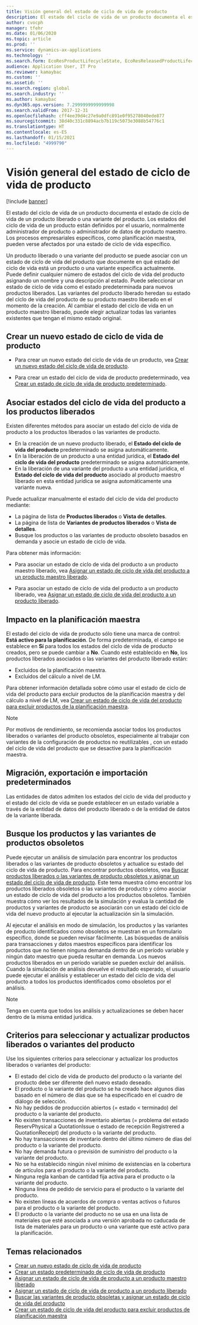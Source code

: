 ```yaml
---
title: Visión general del estado de ciclo de vida de producto
description: El estado del ciclo de vida de un producto documenta el estado de ciclo de vida de un producto liberado o una variante del producto.
author: cvocph
manager: tfehr
ms.date: 01/06/2020
ms.topic: article
ms.prod: ''
ms.service: dynamics-ax-applications
ms.technology: ''
ms.search.form: EcoResProductLifecycleState, EcoResReleasedProductLifecycleStateChanges
audience: Application User, IT Pro
ms.reviewer: kamaybac
ms.custom: ''
ms.assetid: ''
ms.search.region: global
ms.search.industry: ''
ms.author: kamaybac
ms.dyn365.ops.version: 7.2999999999999998
ms.search.validFrom: 2017-12-31
ms.openlocfilehash: cff4ee39d4c27e9a0dfc891e0f95278040ede877
ms.sourcegitcommit: 38d40c331c8894acb7b119c5073e3088b54776c1
ms.translationtype: HT
ms.contentlocale: es-ES
ms.lasthandoff: 01/15/2021
ms.locfileid: "4999790"
---
```

# <a name="product-lifecycle-state-overview"></a>Visión general del estado de ciclo de vida de producto

[!include [banner](../includes/banner.md)]

El estado del ciclo de vida de un producto documenta el estado de ciclo de vida de un producto liberado o una variante del producto. Los estados del ciclo de vida de un producto están definidos por el usuario, normalmente administrador de producto o administrador de datos de producto maestro. Los procesos empresariales específicos, como planificación maestra, pueden verse afectados por una estado de ciclo de vida específico.

Un producto liberado o una variante del producto se puede asociar con un estado de ciclo de vida del producto que documente en qué estado del ciclo de vida está un producto o una variante específica actualmente. Puede definir cualquier número de estados del ciclo de vida del producto asignando un nombre y una descripción al estado. Puede seleccionar un estado de ciclo de vida como el estado predeterminada para nuevos productos liberados. Las variantes del producto liberado heredan su estado del ciclo de vida del producto de su producto maestro liberado en el momento de la creación. Al cambiar el estado del ciclo de vida en un producto maestro liberado, puede elegir actualizar todas las variantes existentes que tengan el mismo estado original.  

## <a name="create-a-new-product-lifecycle-state"></a>Crear un nuevo estado de ciclo de vida de producto

- Para crear un nuevo estado del ciclo de vida de un producto, vea [Crear un nuevo estado del ciclo de vida de producto](tasks/new-product-lifecycle-state.md).

- Para crear un estado del ciclo de vida de producto predeterminado, vea [Crear un estado de ciclo de vida de producto predeterminado](tasks/default-product-lifecycle-state.md).

## <a name="associate-product-lifecycle-states-to-released-products"></a>Asociar estados del ciclo de vida del producto a los productos liberados  

Existen diferentes métodos para asociar un estado del ciclo de vida de producto a los productos liberados o las variantes de producto.

- En la creación de un nuevo producto liberado, el **Estado del ciclo de vida del producto** predeterminado se asigna automáticamente.
- En la liberación de un producto a una entidad jurídica, el **Estado del ciclo de vida del producto** predeterminado se asigna automáticamente.
- En la liberación de una variante del producto a una entidad jurídica, el **Estado del ciclo de vida del producto** asociado al producto maestro liberado en esta entidad jurídica se asigna automáticamente una variante nueva.

Puede actualizar manualmente el estado del ciclo de vida del producto mediante:

- La página de lista de **Productos liberados** o **Vista de detalles**.
- La página de lista de **Variantes de productos liberados** o **Vista de detalles**.
- Busque los productos o las variantes de producto obsoleto basados en demanda y asocie un estado de ciclo de vida.  

Para obtener más información:

- Para asociar un estado de ciclo de vida del producto a un producto maestro liberado, vea [Asignar un estado de ciclo de vida del producto a un producto maestro liberado](tasks/product-lifecycle-state-released-product-master.md).

- Para asociar un estado de ciclo de vida del producto a un producto liberado, vea [Asignar un estado de ciclo de vida del producto a un producto liberado](tasks/product-lifecycle-state-released-product.md).

## <a name="impact-on-master-planning"></a>Impacto en la planificación maestra

El estado del ciclo de vida de producto sólo tiene una marca de control: **Está activo para la planificación**. De forma predeterminada, el campo se establece en **Sí** para todos los estados del ciclo de vida de producto creados, pero se puede cambiar a **No**. Cuando esté establecido en **No**, los productos liberados asociados o las variantes del producto liberado están:

- Excluidos de la planificación maestra.
- Excluidos del cálculo a nivel de LM.

Para obtener información detallada sobre cómo usar el estado de ciclo de vida del producto para excluir productos de la planificación maestra y del cálculo a nivel de LM, vea [Crear un estado de ciclo de vida del producto para excluir productos de la planificación maestra](tasks/exclude-products-master-planning.md).

> [!NOTE]
> Por motivos de rendimiento, se recomienda asociar todos los productos liberados o variantes del producto obsoletos, especialmente al trabajar con variantes de la configuración de productos no reutilizables , con un estado del ciclo de vida del producto que se desactive para la planificación maestra.  

## <a name="default-migration-import-and-export"></a>Migración, exportación e importación predeterminados

Las entidades de datos admiten los estados del ciclo de vida del producto y el estado del ciclo de vida se puede establecer en un estado variable a través de la entidad de datos del producto liberado o de la entidad de datos de la variante liberada.

## <a name="find-obsolete-products-and-products-variants"></a>Busque los productos y las variantes de productos obsoletos

Puede ejecutar un análisis de simulación para encontrar los productos liberados o las variantes de producto obsoletos y actualice su estado del ciclo de vida de producto. Para encontrar porductos obsoletos, vea [Buscar productos liberados o las variantes de producto obsoletos y asignar un estado del ciclo de vida de producto](tasks/obsolete-product-variants.md). Este tema muestra cómo encontrar los productos liberados obsoletos o las variantes de producto y cómo asociar un estado de ciclo de vida del producto a los productos obsoletos. También muestra cómo ver los resultados de la simulación y evalua la cantidad de productos y variantes de producto se asociarán con un estado del ciclo de vida del nuevo producto al ejecutar la actualización sin la simulación.  

Al ejecutar el análisis en modo de simulación, los productos y las variantes de producto identificados como obsoletos se muestran en un formulario específico, donde se pueden revisar fácilmente. Las búsquedas de análisis para transacciones y datos maestros específicos para identificar los productos que no tienen ninguna demanda dentro de un período variable y ningún dato maestro que pueda resultar en demanda. Los nuevos productos liberados en un período variable se pueden excluir del análisis. Cuando la simulación de análisis devuelve el resultado esperado, el usuario puede ejecutar el análisis y establecer un estado del ciclo de vida del producto a todos los productos identificados como obsoletos por el análisis.  

> [!NOTE]
> Tenga en cuenta que todos los análisis y actualizaciones se deben hacer dentro de la misma entidad jurídica.  

## <a name="criteria-to-select-and-update-released-products-or-product-variants"></a>Criterios para seleccionar y actualizar productos liberados o variantes del producto

Use los siguientes criterios para seleccionar y actualizar los productos liberados o variantes del producto:

- El estado del ciclo de vida de producto del producto o la variante del producto debe ser diferente deñ nuevo estado deseado.
- El producto o la variante del producto se ha creado hace algunos días basado en el número de días que se ha especificado en el cuadro de diálogo de selección.
- No hay pedidos de producción abiertos (= estado < terminado) del producto o la variante del producto.
- No existen transacciones de inventario abiertas (= problema del estado ReservPhysical a QuotationIssue o estado de recepción Registrered a QuotationReceipt) del producto o la variante del producto.
- No hay transacciones de inventario dentro del último número de días del producto o la variante del producto.
- No hay demanda futura o previsión de suministro del producto o la variante del producto.  
- No se ha establecido ningún nivel mínimo de existencias en la cobertura de artículos para el producto o la variante del producto.
- Ninguna regla kanban de cantidad fija activa para el producto o la variante del producto.  
- Ninguna línea de pedido de servicio para el producto o la variante del producto.
- No existen líneas de acuerdos de compra o ventas activos o futuros para el producto o la variante del producto.
- El producto o la variante del producto no se usa en una lista de materiales que esté asociada a una versión aprobada no caducada de lista de materiales para un producto o una variante que esté activo para la planificación.

## <a name="related-topics"></a>Temas relacionados

- [Crear un nuevo estado de ciclo de vida de producto](tasks/new-product-lifecycle-state.md)
- [Crear un estado predeterminado de ciclo de vida de producto](tasks/default-product-lifecycle-state.md)
- [Asignar un estado de ciclo de vida de producto a un producto maestro liberado](tasks/product-lifecycle-state-released-product-master.md)
- [Asignar un estado de ciclo de vida de producto a un producto liberado](tasks/product-lifecycle-state-released-product.md)
- [Buscar las variantes de producto obsoletas y asignar un estado de ciclo de vida del producto](tasks/obsolete-product-variants.md)
- [Crear un estado de ciclo de vida del producto para excluir productos de planificación maestra](tasks/exclude-products-master-planning.md)
